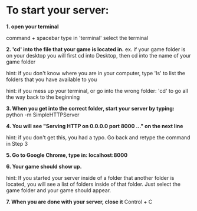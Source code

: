 <h1>To start your server:</h1>

<b>1. open your terminal</b>

command + spacebar
type in 'terminal'
select the terminal

<b>2. 'cd' into the file that your game is located in.</b>
ex. if your game folder is on your desktop you will first cd into Desktop, then cd into the name of your game folder

hint: if you don't know where you are in your computer, type 'ls' to list the folders that you have available to you

hint: if you mess up your terminal, or go into the wrong folder:
'cd' to go all the way back to the beginning

<b>3. When you get into the correct folder, start your server by typing:</b>
python -m SimpleHTTPServer

<b>4. You will see "Serving HTTP on 0.0.0.0 port 8000 ..." on the next line</b>

hint: if you don't get this, you had a typo. Go back and retype the command in Step 3

<b>5. Go to Google Chrome, type in: localhost:8000</b>

<b>6. Your game should show up. </b>

hint: If you started your server inside of a folder that another folder is located, you will see a list of folders inside of that folder. Just select the game folder and your game should appear.

<b>7. When you are done with your server, close it</b>
    Control + C
